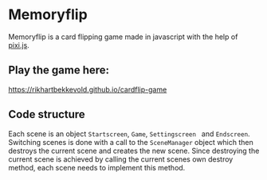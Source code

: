 # Memoryflip

Memoryflip is a card flipping game made in javascript with the help of [pixi.js](http://www.pixijs.com/).

## Play the game here: ##
https://rikhartbekkevold.github.io/cardflip-game

## Code structure ##

Each scene is an object ``` Startscreen ```, ``` Game ```, ```Settingscreen ``` and ``` Endscreen ```. Switching scenes is done with a call to the ``` SceneManager ``` object which
then destroys the current scene and creates the new scene. Since destroying the current scene is achieved by calling the current scenes own destroy method, each scene needs to implement
this method.  
